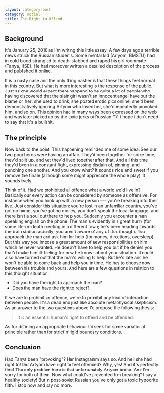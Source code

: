 ```yaml
---
layout: category-post
category: social
title: The Right to Offend
---
```



##  Background

It's January 25, 2018 as I'm writing this little essay.
A few days ago a terrible news struck the Russian students.
Some mental kid (Artyom, BMSTU) had in cold blood strangled to death, stabbed
and raped his girl roommate (Tanya, HSE). He had moreover written a detailed
description of the process and [published it
online](https://web.archive.org/web/20180123204415/http://telegra.ph/Istoriya-Artyoma-18-01-23).

It is a nasty case and the only thing nastier is that these things feel normal
in this country. But what is more interesting is the response of the public.
Just as one would expect there happend to be quite a lot of people who having
discovered that the slain girl wasn't an innocent angel have put the blame on
her:
she used to drink,
she posted erotic pics online,
she'd been demonstratively ignoring Artyom who loved her,
she'd repeatedly provoked him,
and so on.
This opinion had in many ways been expressed on the web
and was later picked up by the toxic jerks of Russian TV.
I hope I don't need to say that it's a bullshit.

##  The principle

Now back to the point. This happening reminded me of some idea.
See our two poor heros were having an affair.
They'd been together for some time, they'd split up, and yet they'd lived
together after that. And all this time they'd been in a constant fight,
expressing disdain of, pinning, and punching one another.
And you know what? It sounds nice and sweet if you remove the finale (although
some might appreciate the whole play). It sounds lively.

Think of it. Had we prohibited all offence what a world we'd live in?
Basically our every action can be considered by someone as offensive.
For instance when you hook up with a new person --- you're breaking into their
live. Just consider this situation:
you're lost in an unfamiliar country, you've got no home, you've got no money,
you don't speak the local language, and there isn't a soul out there to help
you. Suddenly you encounter a man speaking english on the phone. The man's
evidently in a great hurry (for some life-or-death meeting in a different town;
he's been heading towards the train station actually; you aren't aware of any of
that though).
You approach the man and ask him for help (for money, directions, oversleep).
But this way you impose a great amount of new responsibilities on him which he
never wanted. He doesn't have to help you but if he denies you that'd make him
ill-feeling for now he knows about your situation. It could also have turned out
that the man's willing to help. But he's late and he won't be able to come back
and help you in time. He has to choose now between his trouble and yours.
And here are a few questions in relation to this thought situation:

-   Did you have the right to approach the man?
-   Does the man have the right to reject?

If we are to prohibit an offence, we're to prohibit any kind of interaction
between people. It's a dead end just like absolute metaphysical skepticism.
As an answer to the two questions above I'd propose the following thesis:

> It is an essential human's right to offend and be offended.

As for defining an appropriate behaviour I'd seek for some variational principle
rather than for strict'n'rigid boundary conditions.

##  Conclusion

Had Tanya been "provoking"? Her Instagramm says so. And hell she had right to!
Did Artyom have right to feel offended? Why, yes! And it's perfectly fine! The
only problem here is that unfortunately Artyom broke. And I'm sorry for both of
them. Now what could've prevented him breaking? I say a healthy society!
But in post-soviet Russian you've only got a toxic hypocrite filth.
I stop now and say no more.
